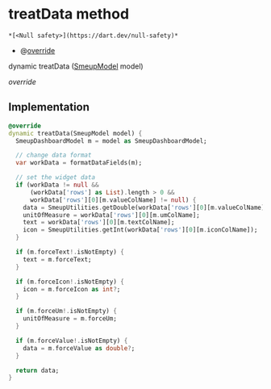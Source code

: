 


# treatData method




    *[<Null safety>](https://dart.dev/null-safety)*



- @[override](https://api.flutter.dev/flutter/dart-core/override-constant.html)

dynamic treatData
([SmeupModel](../../smeup_models_widgets_smeup_model/SmeupModel-class.md) model)

_override_






## Implementation

```dart
@override
dynamic treatData(SmeupModel model) {
  SmeupDashboardModel m = model as SmeupDashboardModel;

  // change data format
  var workData = formatDataFields(m);

  // set the widget data
  if (workData != null &&
      (workData['rows'] as List).length > 0 &&
      workData['rows'][0][m.valueColName] != null) {
    data = SmeupUtilities.getDouble(workData['rows'][0][m.valueColName]);
    unitOfMeasure = workData['rows'][0][m.umColName];
    text = workData['rows'][0][m.textColName];
    icon = SmeupUtilities.getInt(workData['rows'][0][m.iconColName]);
  }

  if (m.forceText!.isNotEmpty) {
    text = m.forceText;
  }

  if (m.forceIcon!.isNotEmpty) {
    icon = m.forceIcon as int?;
  }

  if (m.forceUm!.isNotEmpty) {
    unitOfMeasure = m.forceUm;
  }

  if (m.forceValue!.isNotEmpty) {
    data = m.forceValue as double?;
  }

  return data;
}
```







